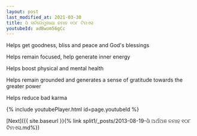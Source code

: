 ```yaml
---
layout: post
last_modified_at: 2021-03-30
title: ଓଁ ସର୍ବତୋମୁଖାୟା ନମାହ ୧୦୮ ଟିମଏସ
youtubeId: adBwom56gCc
---
```

 
 
Helps get goodness, bliss and peace and God's blessings
 
Helps remain focused, help generate inner energy 
 
Helps boost physical and mental health 
 
Helps remain grounded and generates a sense of gratitude towards the greater power 
 
Helps reduce bad karma
 
 
 
 


{% include youtubePlayer.html id=page.youtubeId %}
 
[Next]({{ site.baseurl }}{% link  split1/_posts/2013-08-19-ଓଁ ଅର୍ଥଅଞ ନମାହ ୧୦୮ ଟିମଏସ.md%})
 
